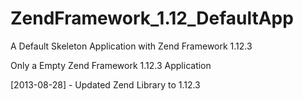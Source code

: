 ZendFramework_1.12_DefaultApp
=============================

A Default Skeleton Application with Zend Framework 1.12.3

Only a Empty Zend Framework 1.12.3 Application

[2013-08-28] - Updated Zend Library to 1.12.3